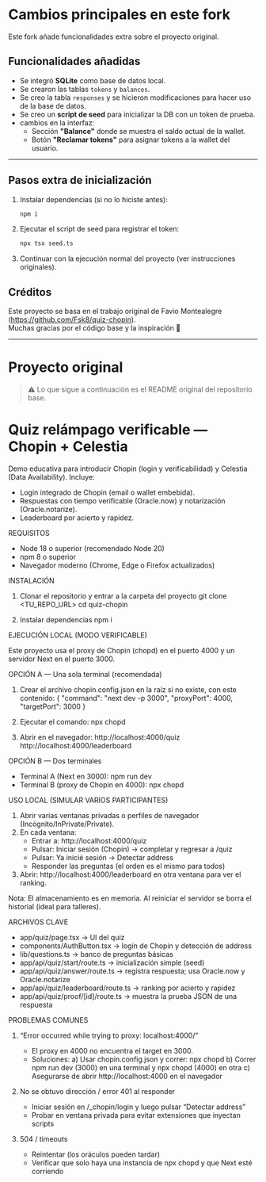 # Cambios principales en este fork

Este fork añade funcionalidades extra sobre el proyecto original.


## Funcionalidades añadidas

- Se integró **SQLite** como base de datos local.  
- Se crearon las tablas `tokens` y `balances`. 
- Se creo la tabla `responses` y se hicieron modificaciones para hacer uso de la base de datos.
- Se creo un **script de seed** para inicializar la DB con un token de prueba.
- cambios en la interfaz:
  - Sección **"Balance"** donde se muestra el saldo actual de la wallet.  
  - Botón **"Reclamar tokens"** para asignar tokens a la wallet del usuario. 
   

---

## Pasos extra de inicialización

1. Instalar dependencias (si no lo hiciste antes):  
   ```bash
   npm i
   ```

2. Ejecutar el script de seed para registrar el token:  
   ```bash
   npx tsx seed.ts
   ```

3. Continuar con la ejecución normal del proyecto (ver instrucciones originales).

## Créditos

Este proyecto se basa en el trabajo original de Favio Montealegre (https://github.com/Fsk8/quiz-chopin).  
Muchas gracias por el código base y la inspiración 🙌

---
# Proyecto original
> ⚠️ Lo que sigue a continuación es el README original del repositorio base.

# Quiz relámpago verificable — Chopin + Celestia

Demo educativa para introducir Chopin (login y verificabilidad) y Celestia (Data Availability). Incluye:
- Login integrado de Chopin (email o wallet embebida).
- Respuestas con tiempo verificable (Oracle.now) y notarización (Oracle.notarize).
- Leaderboard por acierto y rapidez.

REQUISITOS

- Node 18 o superior (recomendado Node 20)
- npm 8 o superior
- Navegador moderno (Chrome, Edge o Firefox actualizados)

INSTALACIÓN

1) Clonar el repositorio y entrar a la carpeta del proyecto
   git clone <TU_REPO_URL>
   cd quiz-chopin

2) Instalar dependencias
   npm i

EJECUCIÓN LOCAL (MODO VERIFICABLE)

Este proyecto usa el proxy de Chopin (chopd) en el puerto 4000 y un servidor Next en el puerto 3000.

OPCIÓN A — Una sola terminal (recomendada)
1) Crear el archivo chopin.config.json en la raíz si no existe, con este contenido:
   { "command": "next dev -p 3000", "proxyPort": 4000, "targetPort": 3000 }

2) Ejecutar el comando:
   npx chopd

3) Abrir en el navegador:
   http://localhost:4000/quiz
   http://localhost:4000/leaderboard

OPCIÓN B — Dos terminales
- Terminal A (Next en 3000):
  npm run dev
- Terminal B (proxy de Chopin en 4000):
  npx chopd


USO LOCAL (SIMULAR VARIOS PARTICIPANTES)

1) Abrir varias ventanas privadas o perfiles de navegador (Incógnito/InPrivate/Private).
2) En cada ventana:
   - Entrar a:  http://localhost:4000/quiz
   - Pulsar:    Iniciar sesión (Chopin)  →  completar y regresar a /quiz
   - Pulsar:    Ya inicié sesión → Detectar address
   - Responder las preguntas (el orden es el mismo para todos)
3) Abrir: http://localhost:4000/leaderboard  en otra ventana para ver el ranking.

Nota: El almacenamiento es en memoria. Al reiniciar el servidor se borra el historial (ideal para talleres).

ARCHIVOS CLAVE

- app/quiz/page.tsx            → UI del quiz
- components/AuthButton.tsx    → login de Chopin y detección de address
- lib/questions.ts             → banco de preguntas básicas
- app/api/quiz/start/route.ts  → inicialización simple (seed)
- app/api/quiz/answer/route.ts → registra respuesta; usa Oracle.now y Oracle.notarize
- app/api/quiz/leaderboard/route.ts → ranking por acierto y rapidez
- app/api/quiz/proof/[id]/route.ts   → muestra la prueba JSON de una respuesta

PROBLEMAS COMUNES

1) “Error occurred while trying to proxy: localhost:4000/”
   - El proxy en 4000 no encuentra el target en 3000.
   - Soluciones:
     a) Usar chopin.config.json y correr: npx chopd
     b) Correr npm run dev (3000) en una terminal y npx chopd (4000) en otra
     c) Asegurarse de abrir http://localhost:4000 en el navegador

2) No se obtuvo dirección / error 401 al responder
   - Iniciar sesión en /_chopin/login y luego pulsar “Detectar address”
   - Probar en ventana privada para evitar extensiones que inyectan scripts

3) 504 / timeouts
   - Reintentar (los oráculos pueden tardar)
   - Verificar que solo haya una instancia de npx chopd y que Next esté corriendo
